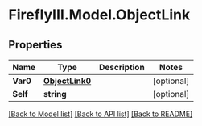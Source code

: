 # FireflyIII.Model.ObjectLink

## Properties

Name | Type | Description | Notes
------------ | ------------- | ------------- | -------------
**Var0** | [**ObjectLink0**](ObjectLink0.md) |  | [optional] 
**Self** | **string** |  | [optional] 

[[Back to Model list]](../README.md#documentation-for-models) [[Back to API list]](../README.md#documentation-for-api-endpoints) [[Back to README]](../README.md)


